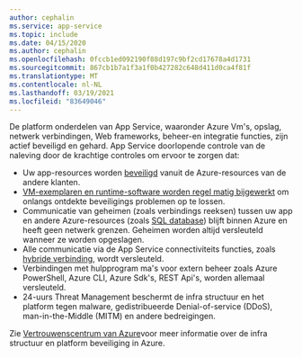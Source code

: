 ```yaml
---
author: cephalin
ms.service: app-service
ms.topic: include
ms.date: 04/15/2020
ms.author: cephalin
ms.openlocfilehash: 0fccb1ed092190f88d197c9bf2cd17678a4d1731
ms.sourcegitcommit: 867cb1b7a1f3a1f0b427282c648d411d0ca4f81f
ms.translationtype: MT
ms.contentlocale: nl-NL
ms.lasthandoff: 03/19/2021
ms.locfileid: "83649046"
---
```

De platform onderdelen van App Service, waaronder Azure Vm's, opslag, netwerk verbindingen, Web frameworks, beheer-en integratie functies, zijn actief beveiligd en gehard. App Service doorlopende controle van de naleving door de krachtige controles om ervoor te zorgen dat:

- Uw app-resources worden [beveiligd](https://github.com/projectkudu/kudu/wiki/Azure-Web-App-sandbox) vanuit de Azure-resources van de andere klanten.
- [VM-exemplaren en runtime-software worden regel matig bijgewerkt](../articles/app-service/overview-patch-os-runtime.md) om onlangs ontdekte beveiligings problemen op te lossen. 
- Communicatie van geheimen (zoals verbindings reeksen) tussen uw app en andere Azure-resources (zoals [SQL database](https://azure.microsoft.com/services/sql-database/)) blijft binnen Azure en heeft geen netwerk grenzen. Geheimen worden altijd versleuteld wanneer ze worden opgeslagen.
- Alle communicatie via de App Service connectiviteits functies, zoals [hybride verbinding](../articles/app-service/app-service-hybrid-connections.md), wordt versleuteld. 
- Verbindingen met hulpprogram ma's voor extern beheer zoals Azure PowerShell, Azure CLI, Azure Sdk's, REST Api's, worden allemaal versleuteld.
- 24-uurs Threat Management beschermt de infra structuur en het platform tegen malware, gedistribueerde Denial-of-service (DDoS), man-in-the-Middle (MITM) en andere bedreigingen.

Zie [Vertrouwenscentrum van Azure](https://azure.microsoft.com/overview/trusted-cloud/)voor meer informatie over de infra structuur en platform beveiliging in Azure.